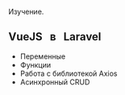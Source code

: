 Изучение.
## VueJS &nbsp; в &nbsp;  Laravel
<ul>
    <li>Переменные</li>
    <li>Функции</li>
    <li>Работа c библиотекой Axios</li>
    <li>Асинхронный CRUD</li>
</ul>
